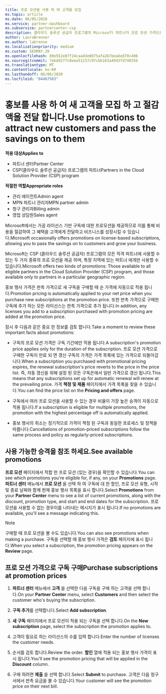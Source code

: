 ```yaml
---
title: 프로 모션을 사용 하 여 고객을 모집
ms.topic: article
ms.date: 06/05/2020
ms.service: partner-dashboard
ms.subservice: partnercenter-csp
description: 클라우드 솔루션 공급자 프로그램의 Microsoft 파트너가 프로 모션 가격으로 구독을 구입 하 고 고객에 게 비용을 절감할 수 있는 방법을 알아봅니다.
author: LauraBrenner
ms.author: labrenne
ms.localizationpriority: medium
ms.custom: SEOMAY.20
ms.openlocfilehash: 89e552e87f24caa43e0875afa2b7bea6e870c406
ms.sourcegitcommit: 7abdd277c0eea51237c97cbb163a4943fd740356
ms.translationtype: MT
ms.contentlocale: ko-KR
ms.lasthandoff: 06/06/2020
ms.locfileid: "84467503"
---
```

# <a name="use-promotions-to-attract-new-customers-and-pass-the-savings-on-to-them"></a><span data-ttu-id="4128f-103">홍보를 사용 하 여 새 고객을 모집 하 고 절감 액을 전달 합니다.</span><span class="sxs-lookup"><span data-stu-id="4128f-103">Use promotions to attract new customers and pass the savings on to them</span></span>

<span data-ttu-id="4128f-104">**적용 대상**</span><span class="sxs-lookup"><span data-stu-id="4128f-104">**Applies to**</span></span>

- <span data-ttu-id="4128f-105">파트너 센터</span><span class="sxs-lookup"><span data-stu-id="4128f-105">Partner Center</span></span>
- <span data-ttu-id="4128f-106">CSP(클라우드 솔루션 공급자) 프로그램의 파트너</span><span class="sxs-lookup"><span data-stu-id="4128f-106">Partners in the Cloud Solution Provider (CSP) program</span></span>

<span data-ttu-id="4128f-107">**적절한 역할**</span><span class="sxs-lookup"><span data-stu-id="4128f-107">**Appropriate roles**</span></span>

- <span data-ttu-id="4128f-108">관리 에이전트</span><span class="sxs-lookup"><span data-stu-id="4128f-108">Admin agent</span></span>
- <span data-ttu-id="4128f-109">MPN 파트너 관리자</span><span class="sxs-lookup"><span data-stu-id="4128f-109">MPN partner admin</span></span>
- <span data-ttu-id="4128f-110">청구 관리자</span><span class="sxs-lookup"><span data-stu-id="4128f-110">Billing admin</span></span>
- <span data-ttu-id="4128f-111">영업 상담원</span><span class="sxs-lookup"><span data-stu-id="4128f-111">Sales agent</span></span>

<!--[FWLink: https://go.microsoft.com/fwlink/?linkid=852469]-->

<span data-ttu-id="4128f-112">Microsoft에서는 가끔 라이선스 기반 구독에 대한 프로모션을 제공하므로 이를 통해 비용을 절감하여 그 혜택을 고객에게 전달하고 비즈니스를 성장시킬 수 있습니다.</span><span class="sxs-lookup"><span data-stu-id="4128f-112">Microsoft occasionally offers promotions on license-based subscriptions, allowing you to pass the savings on to customers and grow your business.</span></span> 

<span data-ttu-id="4128f-113">Microsoft는 CSP (클라우드 솔루션 공급자) 프로그램의 모든 적격 파트너에 사용할 수 있는 두 가지 종류의 프로 모션을 제공 하며, 특정 지역에 있는 파트너 에게만 사용할 수 있습니다.</span><span class="sxs-lookup"><span data-stu-id="4128f-113">Microsoft offers two kinds of promotions: Those available to all eligible partners in the Cloud Solution Provider (CSP) program, and those available only to partners in a particular geographic region.</span></span>

<span data-ttu-id="4128f-114">홍보 행사 가격은 판촉 가격으로 새 구독을 구매할 때 순 가격에 자동으로 적용 됩니다.</span><span class="sxs-lookup"><span data-stu-id="4128f-114">Promotion pricing is automatically applied to your net price when you purchase new subscriptions at the promotion price.</span></span> <span data-ttu-id="4128f-115">또한 판촉 가격으로 구매한 구독에 추가 하는 모든 라이선스는 판촉 가격으로 추가 됩니다.</span><span class="sxs-lookup"><span data-stu-id="4128f-115">In addition, any licenses you add to a subscription purchased with promotion pricing are added at the promotion price.</span></span> 

<span data-ttu-id="4128f-116">잠시 후 다음과 같은 중요 한 정보를 검토 합니다.</span><span class="sxs-lookup"><span data-stu-id="4128f-116">Take a moment to review these important facts about promotions:</span></span>

- <span data-ttu-id="4128f-117">구독의 프로 모션 가격은 구독 기간에만 적용 됩니다.</span><span class="sxs-lookup"><span data-stu-id="4128f-117">A subscription's promotion price applies only for the duration of the subscription.</span></span> <span data-ttu-id="4128f-118">프로 모션 가격으로 구매한 구독이 만료 되 면 갱신 구독의 가격은 가격 목록에 있는 가격으로 되돌아갑니다.</span><span class="sxs-lookup"><span data-stu-id="4128f-118">When a subscription you purchased with promotional pricing expires, the renewal subscription's price reverts to the price in the price list.</span></span> <span data-ttu-id="4128f-119">즉, 자동 갱신을 위해 설정 된 모든 구독은에서 일반 가격으로 갱신 됩니다.</span><span class="sxs-lookup"><span data-stu-id="4128f-119">This means that any subscriptions set up for automatic renewal will renew at the prevailing price.</span></span> <span data-ttu-id="4128f-120">가격 **책정 및 제품** 페이지에서 가격 목록을 찾을 수 있습니다.</span><span class="sxs-lookup"><span data-stu-id="4128f-120">You can find the price list on the **Pricing and offers** page.</span></span>

- <span data-ttu-id="4128f-121">구독에서 여러 프로 모션을 사용할 수 있는 경우 비율이 가장 높은 승격이 자동으로 적용 됩니다.</span><span class="sxs-lookup"><span data-stu-id="4128f-121">If a subscription is eligible for multiple promotions, the promotion with the highest percentage off is automatically applied.</span></span>

- <span data-ttu-id="4128f-122">홍보 행사의 취소는 정기적으로 가격이 책정 된 구독과 동일한 프로세스 및 정책을 따릅니다.</span><span class="sxs-lookup"><span data-stu-id="4128f-122">Cancellations of promotion-priced subscriptions follow the same process and policy as regularly-priced subscriptions.</span></span>

## <a name="see-available-promotions"></a><span data-ttu-id="4128f-123">사용 가능한 승격을 참조 하세요.</span><span class="sxs-lookup"><span data-stu-id="4128f-123">See available promotions</span></span>

<span data-ttu-id="4128f-124">**프로 모션** 페이지에서 적합 한 프로 모션 (있는 경우)을 확인할 수 있습니다.</span><span class="sxs-lookup"><span data-stu-id="4128f-124">You can see which promotions you're eligible for, if any, on your **Promotions** page.</span></span> <span data-ttu-id="4128f-125">**파트너 센터** 메뉴에서 **프로 모션** 을 선택 하 여 구독에 대 한 할인, 프로 모션 유형, 시작 및 종료 날짜와 함께 현재 홍보 행사 목록을 표시 합니다.</span><span class="sxs-lookup"><span data-stu-id="4128f-125">Select **Promotions** from your **Partner Center** menu to see a list of current promotions, along with the discount, promotion type, and start and end dates for the subscription.</span></span> <span data-ttu-id="4128f-126">프로 모션을 사용할 수 없는 경우이를 나타내는 메시지가 표시 됩니다.</span><span class="sxs-lookup"><span data-stu-id="4128f-126">If no promotions are available, you'll see a message indicating this.</span></span> 

> [!NOTE]  
> <span data-ttu-id="4128f-127">구매할 때 프로 모션을 볼 수도 있습니다.</span><span class="sxs-lookup"><span data-stu-id="4128f-127">You can also see promotions when making a purchase.</span></span> <span data-ttu-id="4128f-128">구독을 선택할 때 홍보 행사 가격은 **검토** 페이지에 표시 됩니다.</span><span class="sxs-lookup"><span data-stu-id="4128f-128">When you select a subscription, the promotion pricing appears on the **Review** page.</span></span>

## <a name="purchase-subscriptions-at-promotion-prices"></a><span data-ttu-id="4128f-129">프로 모션 가격으로 구독 구매</span><span class="sxs-lookup"><span data-stu-id="4128f-129">Purchase subscriptions at promotion prices</span></span>

1. <span data-ttu-id="4128f-130">**파트너 센터** 메뉴에서 **고객** 을 선택한 다음 구독을 구매 하는 고객을 선택 합니다.</span><span class="sxs-lookup"><span data-stu-id="4128f-130">On your **Partner Center** menu, select **Customers** and then select the customer who's buying the subscription.</span></span> 

2. <span data-ttu-id="4128f-131">**구독 추가**를 선택합니다.</span><span class="sxs-lookup"><span data-stu-id="4128f-131">Select **Add subscription**.</span></span>

3. <span data-ttu-id="4128f-132">**새 구독** 페이지에서 프로 모션이 적용 되는 구독을 선택 합니다.</span><span class="sxs-lookup"><span data-stu-id="4128f-132">On the **New subscription** page, select the subscription the promotion applies to.</span></span>

4. <span data-ttu-id="4128f-133">고객이 필요로 하는 라이선스의 수를 입력 합니다.</span><span class="sxs-lookup"><span data-stu-id="4128f-133">Enter the number of licenses the customer needs.</span></span> 

5. <span data-ttu-id="4128f-134">순서를 검토 합니다.</span><span class="sxs-lookup"><span data-stu-id="4128f-134">Review the order.</span></span> <span data-ttu-id="4128f-135">**할인** 열에 적용 되는 홍보 행사 가격이 표시 됩니다.</span><span class="sxs-lookup"><span data-stu-id="4128f-135">You'll see the promotion pricing that will be applied in the **Discount** column.</span></span>  

6. <span data-ttu-id="4128f-136">구매 하려면 **제출** 을 선택 합니다.</span><span class="sxs-lookup"><span data-stu-id="4128f-136">Select **Submit** to purchase.</span></span> <span data-ttu-id="4128f-137">고객은 다음 청구서에서 판촉 요금을 볼 수 있습니다.</span><span class="sxs-lookup"><span data-stu-id="4128f-137">Your customer will see the promotion price on their next bill.</span></span>  


